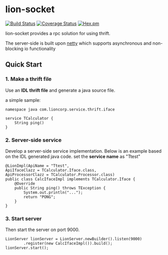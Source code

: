 # lion-socket
[![Build Status](https://travis-ci.org/langwolf/lion-socket.svg?branch=master)](https://travis-ci.org/langwolf/lion-socket)
[![Coverage Status](https://coveralls.io/repos/github/langwolf/lion-socket/badge.svg?branch=master)](https://coveralls.io/github/langwolf/lion-socket?branch=master)
[![Hex.pm](https://img.shields.io/hexpm/l/plug.svg)](http://www.apache.org/licenses/LICENSE-2.0)

lion-socket provides a rpc solution for using thrift. 

The server-side is built upon [netty](http://netty.io/) which supports asynchronous and non-blocking io functionality


## Quick Start

### 1. Make a thrift file

Use an **IDL thrift file** and generate a java source file. 

a simple sample:


```
namespace java com.lioncorp.service.thrift.iface

service TCalculator {
    String ping()
}
```

### 2. Server-side service

Develop a server-side service implementation. Below is an example based on the IDL generated java code. set the **service name** as "Ttest"

```
@LionImpl(ApiName = "Ttest", 
ApiIfaceClazz = TCalculator.Iface.class, 
ApiProcessorClazz = TCalculator.Processor.class)
public class CalcIfaceImpl implements TCalculator.Iface {
	@Override
	public String ping() throws TException {
		System.out.println("...");
		return "PONG";
	}
}
```

### 3. Start server

Then start the server on port 9000.

```
LionServer lionServer = LionServer.newBuilder().listen(9000)
		.register(new CalcIfaceImpl()).build();
lionServer.start();

```

